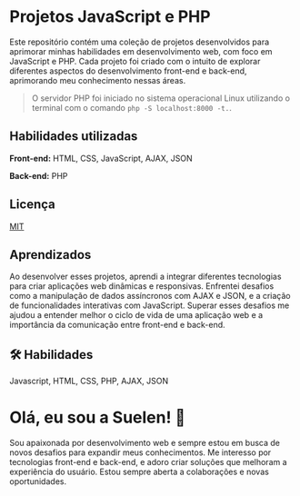
# Projetos JavaScript e PHP

Este repositório contém uma coleção de projetos desenvolvidos para aprimorar minhas habilidades em desenvolvimento web, com foco em JavaScript e PHP. Cada projeto foi criado com o intuito de explorar diferentes aspectos do desenvolvimento front-end e back-end, aprimorando meu conhecimento nessas áreas.

> O servidor PHP foi iniciado no sistema operacional Linux utilizando o terminal com o comando `php -S localhost:8000 -t.`.

## Habilidades utilizadas

**Front-end:** HTML, CSS, JavaScript, AJAX, JSON

**Back-end:** PHP


## Licença

[MIT](https://choosealicense.com/licenses/mit/)


## Aprendizados

Ao desenvolver esses projetos, aprendi a integrar diferentes tecnologias para criar aplicações web dinâmicas e responsivas. Enfrentei desafios como a manipulação de dados assíncronos com AJAX e JSON, e a criação de funcionalidades interativas com JavaScript. Superar esses desafios me ajudou a entender melhor o ciclo de vida de uma aplicação web e a importância da comunicação entre front-end e back-end.


## 🛠 Habilidades
Javascript, HTML, CSS, PHP, AJAX, JSON


# Olá, eu sou a Suelen! 👋
Sou apaixonada por desenvolvimento web e sempre estou em busca de novos desafios para expandir meus conhecimentos. Me interesso por tecnologias front-end e back-end, e adoro criar soluções que melhoram a experiência do usuário. Estou sempre aberta a colaborações e novas oportunidades.


